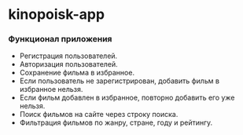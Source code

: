 # kinopoisk-app

### Функционал приложения
<ul>
<li>Регистрация пользователей.</li>
<li>Авторизация пользователей.</li>
<li>Сохранение фильма в избранное.</li>
<li>Если пользователь не зарегистрирован, добавить фильм в избранное нельзя.</li>
<li>Если фильм добавлен в избранное, повторно добавить его уже нельзя.</li>
<li>Поиск фильмов на сайте через строку поиска.</li>
<li>Фильтрация фильмов по жанру, стране, году и рейтингу.</li>
</ul>
